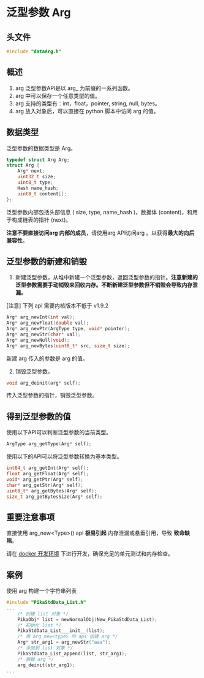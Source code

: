 # 泛型参数 Arg

## 头文件

```c
#include "dataArg.h"
```

## 概述

1. arg 泛型参数API是以 arg_ 为前缀的一系列函数。
1. arg 中可以保存一个任意类型的值。
1. arg 支持的类型有：int，float，pointer, string, null, bytes。
1. arg 放入对象后，可以直接在 python 脚本中访问 arg 的值。

## 数据类型

泛型参数的数据类型是 Arg。

```c
typedef struct Arg Arg;
struct Arg {
    Arg* next;
    uint32_t size;
    uint8_t type;
    Hash name_hash;
    uint8_t content[];
};
```

泛型参数内部包括头部信息 ( size, type, name_hash )，数据体 (content)，和用于构成链表的指针 (next)。

**注意不要直接访问arg 内部的成员**，请使用arg  API访问arg 。以获得**最大的向后兼容性**。


## 泛型参数的新建和销毁

1. 新建泛型参数，从堆中新建一个泛型参数，返回泛型参数的指针。**注意新建的泛型参数需要手动销毁来回收内存。不断新建泛型参数但不销毁会导致内存泄漏。**

[注意] 下列 api 需要内核版本不低于 v1.9.2

```c
Arg* arg_newInt(int val);
Arg* arg_newFloat(double val);
Arg* arg_newPtr(ArgType type, void* pointer);
Arg* arg_newStr(char* val);
Arg* arg_newNull(void);
Arg* arg_newBytes(uint8_t* src, size_t size);
```

新建 arg 传入的参数是 arg 的值。

2. 销毁泛型参数。

```c
void arg_deinit(arg* self);
```

传入泛型参数的指针，销毁泛型参数。

## 得到泛型参数的值

使用以下API可以判断泛型参数的当前类型。

```c
ArgType arg_getType(Arg* self);
```

使用以下的API可以将泛型参数转换为基本类型。

```c
int64_t arg_getInt(Arg* self);
float arg_getFloat(Arg* self);
void* arg_getPtr(Arg* self);
char* arg_getStr(Arg* self);
uint8_t* arg_getBytes(Arg* self);
size_t arg_getBytesSize(Arg* self);
```

## 重要注意事项

直接使用 arg_new\<Type\>() api **极易引起** 内存泄漏或悬垂引用，导致 **致命缺陷**。

请在 [docker 开发环境](https://pikadoc.readthedocs.io/zh/latest/get-start_linux.html) 下进行开发，确保充足的单元测试和内存检查。

## 案例

使用 arg 构建一个字符串列表

``` C
#include "PikaStdData_List.h"
...
    /* 创建 list 对象 */
    PikaObj* list = newNormalObj(New_PikaStdData_List);
    /* 初始化 list */
    PikaStdData_List___init__(list);
    /* 用 arg_new<type> 的 api 创建 arg */
    Arg* str_arg1 = arg_newStr("aaa");
    /* 添加到 list 对象 */
    PikaStdData_List_append(list, str_arg1);
    /* 销毁 arg */
    arg_deinit(str_arg1);
...
```

